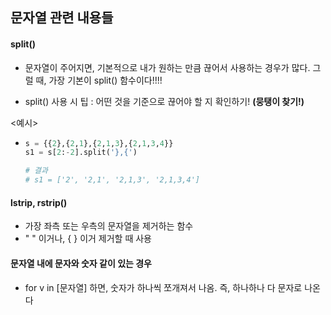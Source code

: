 ## 문자열 관련 내용들



#### split()

- 문자열이 주어지면, 기본적으로 내가 원하는 만큼 끊어서 사용하는 경우가 많다. 그럴 때, 가장 기본이 split() 함수이다!!!!

- split() 사용 시 팁 : 어떤 것을 기준으로 끊어야 할 지 확인하기! **(뭉탱이 찾기!)**

  

<예시>

- ```python
  s = {{2},{2,1},{2,1,3},{2,1,3,4}}
  s1 = s[2:-2].split('},{')
  
  # 결과
  # s1 = ['2', '2,1', '2,1,3', '2,1,3,4']
  ```

  

#### lstrip, rstrip()

- 가장 좌측 또는 우측의 문자열을 제거하는 함수
- " " 이거나, { } 이거 제거할 때 사용





#### 문자열 내에 문자와 숫자 같이 있는 경우

- for v in [문자열] 하면, 숫자가 하나씩 쪼개져서 나옴. 즉, 하나하나 다 문자로 나온다

